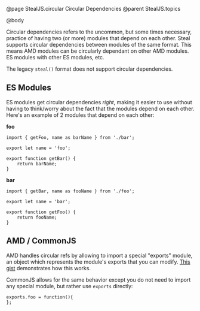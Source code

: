 @page StealJS.circular Circular Dependencies
@parent StealJS.topics

@body

Circular dependencies refers to the uncommon, but some times necessary, practice of having two (or more) modules that depend on each other. Steal supports circular dependencies between modules of the same format. This means AMD modules can be circularly dependant on other AMD modules. ES modules with other ES modules, etc.

The legacy `steal()` format does not support circular dependencies.

## ES Modules

ES modules get circular dependencies *right*, making it easier to use without having to think/worry about the fact that the modules depend on each other. Here's an example of 2 modules that depend on each other:

**foo**

```
import { getFoo, name as barName } from './bar';

export let name = 'foo';

export function getBar() {
	return barName;
}
```

**bar**

```
import { getBar, name as fooName } from './foo';

export let name = 'bar';

export function getFoo() {
	return fooName;
}
```

## AMD / CommonJS

AMD handles circular refs by allowing to import a special "exports" module, an object which represents the module's exports that you can modify. [This gist](https://gist.github.com/matthewp/63edaf2177374e4aaeecede68e54c8df) demonstrates how this works.

CommonJS allows for the same behavior except you do not need to import any special module, but rather use `exports` directly:

```
exports.foo = function(){
};
```
